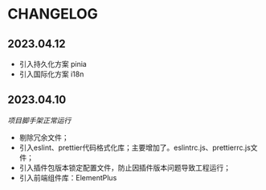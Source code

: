 <!--
 * @Author: changjun anson1992@163.com
 * @Date: 2023-04-10 20:59:30
 * @LastEditors: changjun anson1992@163.com
 * @LastEditTime: 2023-04-12 16:37:24
 * @FilePath: /i-template/CHANGELOG.md
 * @Description: 工程修订日志
-->
# CHANGELOG

## 2023.04.12
- 引入持久化方案 pinia
- 引入国际化方案 i18n

## 2023.04.10
*项目脚手架正常运行*
- 剔除冗余文件；
- 引入eslint、prettier代码格式化库；主要增加了。eslintrc.js、prettierrc.js文件；
- 引入插件包版本锁定配置文件，防止因插件版本问题导致工程运行；
- 引入前端组件库：ElementPlus
